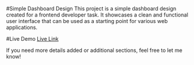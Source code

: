 #Simple Dashboard Design
This project is a simple dashboard design created for a frontend developer task. It showcases a clean and functional user interface that can be used as a starting point for various web applications.

#Live Demo
[Live Link](https://mamuns-dashboard.netlify.app/)

If you need more details added or additional sections, feel free to let me know!
